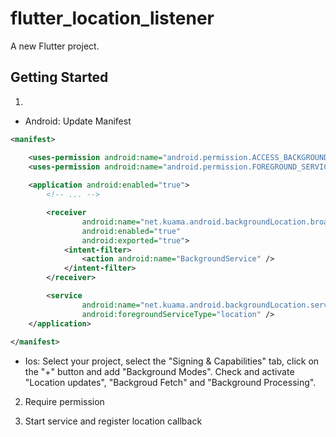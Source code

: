 # flutter_location_listener

A new Flutter project.

## Getting Started


1. 
 - Android: Update Manifest
```xml
<manifest>

    <uses-permission android:name="android.permission.ACCESS_BACKGROUND_LOCATION" />
    <uses-permission android:name="android.permission.FOREGROUND_SERVICE" />
    
    <application android:enabled="true">
        <!-- ... -->

        <receiver
                android:name="net.kuama.android.backgroundLocation.broadcasters.BroadcastServiceStopper"
                android:enabled="true"
                android:exported="true">
            <intent-filter>
                <action android:name="BackgroundService" />
            </intent-filter>
        </receiver>

        <service
                android:name="net.kuama.android.backgroundLocation.service.BackgroundService"
                android:foregroundServiceType="location" />
    </application>
    
</manifest>
```
  - Ios: Select your project, select the "Signing & Capabilities" tab, click on the "+" button and add "Background Modes". Check and activate "Location updates", "Backgroud Fetch" and "Background Processing".

2. Require permission

3. Start service and register location callback
